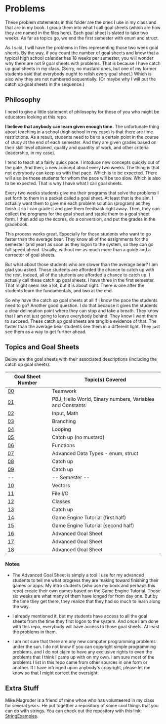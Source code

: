 # Problems
These problem statements in this folder are the ones I use in my class and that are in my book.  I group them into what I call goal sheets (which are how they are named in the files here).  Each goal sheet is slated to take two weeks.  As far as topics go, we end the first semester with enum and struct.

As I said, I will have the problems in files representing those two week goal sheets.  By the way, if you count the number of goal sheets and know that a typical high school calendar has 18 weeks per semester, you will wonder why there are not 9 goal sheets with problems.  That is because I have catch up goal sheets in my class.  (Sorry, no mustard ones, but one of my former students said that everybody ought to relish every goal sheet.)  Which is also why they are not numbered sequentially.  (Or maybe why I will put the catch up goal sheets in the sequence.)

## Philosophy
I need to give a little statement of philosophy for those of you who might be educators looking at this repo.

**I believe that anybody can learn given enough time.**  The unfortunate thing about teaching in a school (high school in my case) is that there are time restrictions.  As a result, students need to be to a certain point in the course of study at the end of each semester.  And they are given grades based on their skill level attained, quality and quantity of work, and other criteria (leadership, in my case).

I tend to teach at a fairly quick pace.  I intoduce new concepts quickly out of the gate.  And then, a new concept about every two weeks.  The thing is that not everybody can keep up with that pace.  Which is to be expected.  There will also be those students for whom the pace will be too slow.  Which is also to be expected.  That is why I have what I call goal sheets.

Every two weeks students give me their programs that solve the problems I set forth to them in a packet called a goal sheet.  At least that is the aim.  I actually want them to give me each problem solution (program) as they finish it so I can grade it and give them feedback right away.  Then, they can collect the programs for the goal sheet and staple them to a goal sheet form.  I then add up the scores, do a conversion, and put the grades in the gradebook.

This process works great.  Especially for those students who want to go faster than the average bear.  They know all of the assignments for the semester (and year) as soon as they logon to the system, so they can go full speed ahead.  Usually, without me as much more than a guide and a corrector of goal sheets.

But what about those students who are slower than the average bear?  I am glad you asked.  Those students are afforded the chance to catch up with the rest.  Indeed, all of the students are afforded a chance to catch up.  I actually call these catch up goal sheets.  I have three in the first semester.  That might seem like a lot, but it is about right.  There is one after the students learn the fundamentals, and two at the end.

So why have the catch up goal sheets at all if I know the pace the students need to go?  Another good question.  I do that because it gives the students a clear delineation point where they can stop and take a breath.  They know that I am not just going to leave everybody behind.  They know I want them to succeed.  These catch up goal sheets are tangible evidence of that.  The faster than the average bear students see them in a different light.  They just see them as a way to get further ahead.

## Topics and Goal Sheets
Below are the goal sheets with their associated descriptions (including the catch up goal sheets).

Goal Sheet Number | Topic(s) Covered
----------------- | ----------------
[00](https://github.com/MichaelTMiyoshi/TeamworkWithMiyoshi)                                   | Teamwork
[01](https://github.com/MichaelTMiyoshi/CSharpWithMiyoshi/blob/master/Problems/GoalSheet01.md) | PBJ, Hello World, Binary numbers, Variables and Constants
[02](https://github.com/MichaelTMiyoshi/CSharpWithMiyoshi/blob/master/Problems/GoalSheet02.md) | Input, Math
[03](https://github.com/MichaelTMiyoshi/CSharpWithMiyoshi/blob/master/Problems/GoalSheet03.md) | Branching
[04](https://github.com/MichaelTMiyoshi/CSharpWithMiyoshi/blob/master/Problems/GoalSheet04.md) | Looping
[05](https://github.com/MichaelTMiyoshi/CSharpWithMiyoshi/blob/master/Problems/GoalSheet05.md) | Catch up (no mustard)
[06](https://github.com/MichaelTMiyoshi/CSharpWithMiyoshi/blob/master/Problems/GoalSheet06.md) | Functions
[07](https://github.com/MichaelTMiyoshi/CSharpWithMiyoshi/blob/master/Problems/GoalSheet07.md) | Advanced Data Types - enum, struct
[08](https://github.com/MichaelTMiyoshi/CSharpWithMiyoshi/blob/master/Problems/GoalSheet05.md) | Catch up
[09](https://github.com/MichaelTMiyoshi/CSharpWithMiyoshi/blob/master/Problems/GoalSheet05.md) | Catch up
-- | -- Semester --
[10](https://github.com/MichaelTMiyoshi/CSharpWithMiyoshi/blob/master/Problems/GoalSheet10.md) | Vectors
[11](https://github.com/MichaelTMiyoshi/CSharpWithMiyoshi/blob/master/Problems/GoalSheet11.md) | File I/O
[12](https://github.com/MichaelTMiyoshi/CSharpWithMiyoshi/blob/master/Problems/GoalSheet12.md) | Classes
[13](https://github.com/MichaelTMiyoshi/CSharpWithMiyoshi/blob/master/Problems/GoalSheet05.md) | Catch up
[14](https://github.com/MichaelTMiyoshi/CSharpWithMiyoshi/blob/master/Problems/GoalSheet14.md) | Game Engine Tutorial (first half)
[15](https://github.com/MichaelTMiyoshi/CSharpWithMiyoshi/blob/master/Problems/GoalSheet15.md) | Game Engine Tutorial (second half)
[16](https://github.com/MichaelTMiyoshi/CSharpWithMiyoshi/blob/master/Problems/GoalSheet16.md) | Advanced Goal Sheet
[17](https://github.com/MichaelTMiyoshi/CSharpWithMiyoshi/blob/master/Problems/GoalSheet16.md) | Advanced Goal Sheet
[18](https://github.com/MichaelTMiyoshi/CSharpWithMiyoshi/blob/master/Problems/GoalSheet16.md) | Advanced Goal Sheet

### Notes
* The Advanced Goal Sheet is simply a tool I use for my advanced students to tell me what progress they are making toward finishing their games or apps.  My intro students (who use my book and perhaps this repo) create their own games based on the Game Engine Tutorial.  Those six weeks are what many of them have longed for from day one.  But by the time they get there, they realize that they had so much to learn along the way.

* I already mentioned it, but my students have access to all the goal sheets from the time they first logon to the system.  And once I am done with this repo, everybody will have access to those goal sheets.  At least the problems in them.

* I am not sure that there are any new computer programming problems under the sun.  I do not know if you can copyright simple programming problems, and I do not claim to have any exclusive rights to even the problems that I think I came up with on my own.  I am sure most of the problems I list in this repo came from other sources in one form or another.  If I have infringed upon anybody's copyright, please let me know so that I might correct the oversight.

## Extra Stuff
Mike Magruder is a friend of mine whoe who has volunteered in my class for several years.  He put together a repository of some cool things that you can do with strings.  You can check out the repository with this link: [StringExamples](https://github.com/mikemag/CS-Education/blob/master/Intro_CXX/StringExamples/main.cpp).
